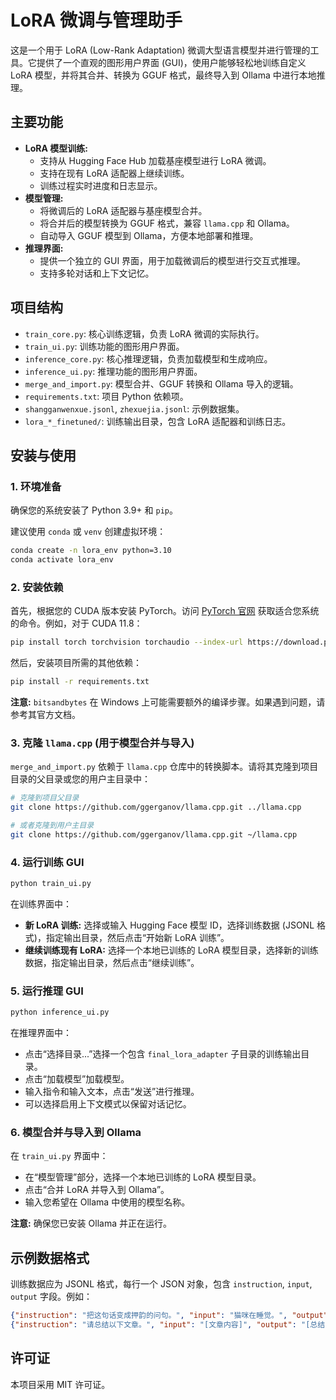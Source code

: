 # LoRA 微调与管理助手

这是一个用于 LoRA (Low-Rank Adaptation) 微调大型语言模型并进行管理的工具。它提供了一个直观的图形用户界面 (GUI)，使用户能够轻松地训练自定义 LoRA 模型，并将其合并、转换为 GGUF 格式，最终导入到 Ollama 中进行本地推理。

## 主要功能

- **LoRA 模型训练:**
  - 支持从 Hugging Face Hub 加载基座模型进行 LoRA 微调。
  - 支持在现有 LoRA 适配器上继续训练。
  - 训练过程实时进度和日志显示。
- **模型管理:**
  - 将微调后的 LoRA 适配器与基座模型合并。
  - 将合并后的模型转换为 GGUF 格式，兼容 `llama.cpp` 和 Ollama。
  - 自动导入 GGUF 模型到 Ollama，方便本地部署和推理。
- **推理界面:**
  - 提供一个独立的 GUI 界面，用于加载微调后的模型进行交互式推理。
  - 支持多轮对话和上下文记忆。

## 项目结构

- `train_core.py`: 核心训练逻辑，负责 LoRA 微调的实际执行。
- `train_ui.py`: 训练功能的图形用户界面。
- `inference_core.py`: 核心推理逻辑，负责加载模型和生成响应。
- `inference_ui.py`: 推理功能的图形用户界面。
- `merge_and_import.py`: 模型合并、GGUF 转换和 Ollama 导入的逻辑。
- `requirements.txt`: 项目 Python 依赖项。
- `shangganwenxue.jsonl`, `zhexuejia.jsonl`: 示例数据集。
- `lora_*_finetuned/`: 训练输出目录，包含 LoRA 适配器和训练日志。

## 安装与使用

### 1. 环境准备

确保您的系统安装了 Python 3.9+ 和 `pip`。

建议使用 `conda` 或 `venv` 创建虚拟环境：

```bash
conda create -n lora_env python=3.10
conda activate lora_env
```

### 2. 安装依赖

首先，根据您的 CUDA 版本安装 PyTorch。访问 [PyTorch 官网](https://pytorch.org/get-started/locally/) 获取适合您系统的命令。例如，对于 CUDA 11.8：

```bash
pip install torch torchvision torchaudio --index-url https://download.pytorch.org/whl/cu118
```

然后，安装项目所需的其他依赖：

```bash
pip install -r requirements.txt
```

**注意:** `bitsandbytes` 在 Windows 上可能需要额外的编译步骤。如果遇到问题，请参考其官方文档。

### 3. 克隆 `llama.cpp` (用于模型合并与导入)

`merge_and_import.py` 依赖于 `llama.cpp` 仓库中的转换脚本。请将其克隆到项目目录的父目录或您的用户主目录中：

```bash
# 克隆到项目父目录
git clone https://github.com/ggerganov/llama.cpp.git ../llama.cpp

# 或者克隆到用户主目录
git clone https://github.com/ggerganov/llama.cpp.git ~/llama.cpp
```

### 4. 运行训练 GUI

```bash
python train_ui.py
```

在训练界面中：

- **新 LoRA 训练:** 选择或输入 Hugging Face 模型 ID，选择训练数据 (JSONL 格式)，指定输出目录，然后点击“开始新 LoRA 训练”。
- **继续训练现有 LoRA:** 选择一个本地已训练的 LoRA 模型目录，选择新的训练数据，指定输出目录，然后点击“继续训练”。

### 5. 运行推理 GUI

```bash
python inference_ui.py
```

在推理界面中：

- 点击“选择目录...”选择一个包含 `final_lora_adapter` 子目录的训练输出目录。
- 点击“加载模型”加载模型。
- 输入指令和输入文本，点击“发送”进行推理。
- 可以选择启用上下文模式以保留对话记忆。

### 6. 模型合并与导入到 Ollama

在 `train_ui.py` 界面中：

- 在“模型管理”部分，选择一个本地已训练的 LoRA 模型目录。
- 点击“合并 LoRA 并导入到 Ollama”。
- 输入您希望在 Ollama 中使用的模型名称。

**注意:** 确保您已安装 Ollama 并正在运行。

## 示例数据格式

训练数据应为 JSONL 格式，每行一个 JSON 对象，包含 `instruction`, `input`, `output` 字段。例如：

```json
{"instruction": "把这句话变成押韵的问句。", "input": "猫咪在睡觉。", "output": "猫咪在睡觉，是否睡得香甜又美妙？"}
{"instruction": "请总结以下文章。", "input": "[文章内容]", "output": "[总结内容]"}
```

## 许可证

本项目采用 MIT 许可证。
